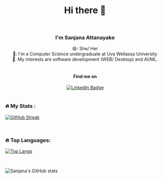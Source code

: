 <h1 align="center"> Hi there 👋</h1>

<br>

<div align="center">
  <h3>I'm Sanjana Attanayake</h3>
  😄: She/ Her <br>
  📖: I'm a Computer Science undergraduate at Uva Wellassa University<br>
  🌱: My interests are software development (WEB/ Desktop) and AI/ML.<br>
</div>

<br>

<div id="badges" align="center">
  <h4>Find me on</h4>
  <a href="https://www.linkedin.com/in/sanjana-attanayake/">
    <img src="https://img.shields.io/badge/LinkedIn-blue?style=for-the-badge&logo=linkedin&logoColor=white" alt="LinkedIn Badge"/>
  </a>
</div>


<br>

### :fire: My Stats :
[![GitHub Streak](http://github-readme-streak-stats.herokuapp.com?user=SA-Tester&theme=dark&background=000000)](https://git.io/streak-stats)

<br>

### :fire: Top Languages:
[![Top Langs](https://github-readme-stats.vercel.app/api/top-langs/?username=SA-Tester&layout=donut)](https://github.com/anuraghazra/github-readme-stats)

<br>

![Sanjana's GitHub stats](https://github-readme-stats.vercel.app/api?username=SA-Tester&show_icons=true&theme=radical)
